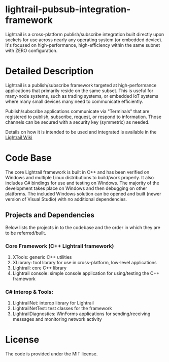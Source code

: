 # lightrail-pubsub-integration-framework
Lightrail is a cross-platform publish/subscribe integration built directly upon sockets for use across nearly any operating system (or embedded device). It's focused on high-performance, high-efficiency within the same subnet with ZERO configuration.

# Detailed Description
Lightrail is a publish/subscribe framework targeted at high-performance applications that primarily reside on the same subset. This is useful for many-node systems, such as trading systems, or embedded IoT systems where many small devices many need to communicate efficiently.

Publish/subscribe applications communicate via "Terminals" that are registered to publish, subscribe, request, or respond to information. Those channels can be secured with a security key (symmetric) as needed.

Details on how it is intended to be used and integrated is available in the [Lightrail Wiki](https://github.com/xylamic/lightrail-pubsub-integration-framework/wiki)

# Code Base
The core Lightrail framework is built in C++ and has been verified on Windows and multiple Linux distributions to build/work properly. It also includes C# bindings for use and testing on Windows. The majority of the development takes place on Windows and then debugging on other platforms. The included Windows solution can be opened and built (newer version of Visual Studio) with no additional dependencies.

## Projects and Dependencies
Below lists the projects in to the codebase and the order in which they are to be referred/built.
### Core Framework (C++ Lightrail framework)
1. XTools: generic C++ utilities
2. XLibrary: tool library for use in cross-platform, low-level applications
3. Lightrail: core C++ library
4. Lightrail console: simple console application for using/testing the C++ framework
### C# Interop & Tools:
1. LightrailNet: interop library for Lightrail
2. LightrailNetTest: test classes for the framework
3. LightrailDiagnostics: WinForms applications for sending/receiving messages and monitoring network activity

# License
The code is provided under the MIT license.
